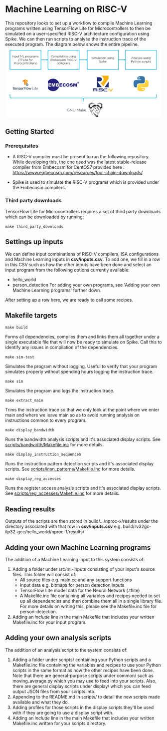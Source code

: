 # Machine Learning on RISC-V

This repository looks to set up a workflow to compile Machine Learning programs written using TensorFlow Lite for Microcontrollers to then be simulated on a user-specified RISC-V architecture configuration using Spike. We can then run scripts to analyse the instruction trace of the executed program. The diagram below shows the entire pipeline.
![System Image](doc/system.png)

## Getting Started
### Prerequisites
- A RISC-V compiler must be present to run the following repository. While developing this, the one used was the latest stable-release compiler from Embecosm for CentOS7 provided here : https://www.embecosm.com/resources/tool-chain-downloads/.

- Spike is used to simulate the RISC-V programs which is provided under the Embecosm compilers.

### Third party downloads
TensorFlow Lite for Microcontrollers requires a set of third party downloads which can be downloaded by running:
```
make third_party_downloads
```

## Settings up inputs
We can define input combinations of RISC-V compilers, ISA configurations and Machine Learning inputs in **csv/inputs.csv**. To add one, we fill in a row in this CSV such as how the other inputs have been done and select an input program from the following options currently available:
- hello_world
- person_detection
For adding your own programs, see 'Adding your own Machine Learning programs' further down.

After setting up a row here, we are ready to call some recipes.

## Makefile targets
```
make build
```
Forms all dependencies, compiles them and links them all together under a single executable file that will now be ready to simulate on Spike. Call this to identify any issues in compilation of the dependencies.

```
make sim-test
```
Simulates the program without logging. Useful to verify that your program simulates properly without spending hours logging the instruction trace.

```
make sim
```
Simulates the program and logs the instruction trace. 

```
make extract_main
```
Trims the instruction trace so that we only look at the point where we enter main and where we leave main so as to avoid running analysis on instructions common to every program.

```
make display_bandwidth
```
Runs the bandwidth analysis scripts and it's associated display scripts. See [scripts/bandwidth/Makefile.inc](scripts/bandwidth/Makefile.inc) for more details.

```
make display_instruction_sequences
```
Runs the instruction pattern detection scripts and it's associated display scripts. See [scripts/insn_patterns/Makefile.inc](scripts/insn_patterns/Makefile.inc) for more details.

```
make display_reg_accesses
```
Runs the register access analysis scripts and it's associated display scripts. See [scripts/reg_accesses/Makefile.inc](scripts/reg_accesses/Makefile.inc) for more details.


## Reading results
Outputs of the scripts are then stored in build/.../nproc-x/results under the directory associated with that row in **csv/inputs.csv** e.g. build/rv32gc-ilp32-gcc/hello_world/nproc-1/results/

## Adding your own Machine Learning programs
The addition of a Machine Learning input to this system consists of:
1. Adding a folder under src/ml-inputs consisting of your input's source files. This folder will consist of:
    - All source files e.g. main.cc and any support functions
    - Input data e.g. bitmaps for person detection inputs
    - TensorFlow Lite model data for the Neural Network (.tflite)
    - A Makefile.inc file containing all variables and recipes needed to set up all dependencies and then combine them all in a single library file. For more details on writing this, please see the Makefile.inc file for person-detection.
2. Adding an *include* line in the main Makefile that includes your written Makefile.inc for your input program.

## Adding your own analysis scripts
The addition of an analysis script to the system consists of:
1. Adding a folder under scripts/ containing your Python scripts and a Makefile.inc file containing the variables and recipes to use your Python scripts in the same format as how the other recipes have been done. Note that there are general-purpose scripts under common/ such as moving_average.py which you may use to feed into your scripts. Also, there are general display scripts under display/ which you can feed output JSON files from your scripts into.
2. Appending to the README.md in scripts/ to detail the new scripts made available and what they do.
3. Adding profiles for those scripts in the display scripts they'll be used with if they are going to use a display script with.
4. Adding an *include* line in the main Makefile that includes your written Makefile.inc written for your scripts directory.